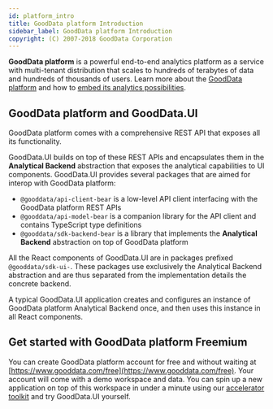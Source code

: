 ```yaml
---
id: platform_intro
title: GoodData platform Introduction
sidebar_label: GoodData platform Introduction
copyright: (C) 2007-2018 GoodData Corporation
---
```


**GoodData platform** is a powerful end-to-end analytics platform as a service with multi-tenant distribution that scales to hundreds of terabytes of data and hundreds of thousands of users. Learn more about the [GoodData platform](https://help.gooddata.com/pages/viewpage.action?pageId=34341327) and how to [embed its analytics possibilities](https://help.gooddata.com/pages/viewpage.action?pageId=34340962).

## GoodData platform and GoodData.UI

GoodData platform comes with a comprehensive REST API that exposes all its functionality.

GoodData.UI builds on top of these REST APIs and encapsulates them in the **Analytical Backend** abstraction that exposes
the analytical capabilities to UI components. GoodData.UI provides several packages that are aimed
for interop with GoodData platform:

-  `@gooddata/api-client-bear` is a low-level API client interfacing with the GoodData platform REST APIs
-  `@gooddata/api-model-bear` is a companion library for the API client and contains TypeScript type definitions
-  `@gooddata/sdk-backend-bear` is a library that implements the **Analytical Backend** abstraction on top of GoodData platform

All the React components of GoodData.UI are in packages prefixed `@gooddata/sdk-ui-`. These packages use
exclusively the Analytical Backend abstraction and are thus separated from the implementation details the concrete
backend.

A typical GoodData.UI application creates and configures an instance of GoodData platform Analytical Backend once,
and then uses this instance in all React components.

## Get started with GoodData platform Freemium

You can create GoodData platform account for free and without waiting at [https://www.gooddata.com/free](https://www.gooddata.com/free). 
Your account will come with a demo workspace and data. You can spin up a new application on top of this workspace in under a minute using our [accelerator toolkit](02_start__using_boilerplate.md) and
try GoodData.UI yourself.
